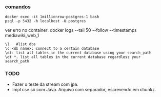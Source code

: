 
### comandos

~~~
docker exec -it 1millionrow-postgres-1 bash
psql -p 5432 -h localhost -U postgres
~~~

ver erro no container:
docker logs --tail 50 --follow --timestamps mediawiki_web_1

~~~
\l   #list dbs
\c <db name>: connect to a certain database
\dt: list all tables in the current database using your search_path
\dt *. list all tables in the current database regardless your search_path
~~~

### TODO
- Fazer o teste da stream com jpa.
- Impl csv só com Java. Arquivo com separador, escrevendo em chunkz.